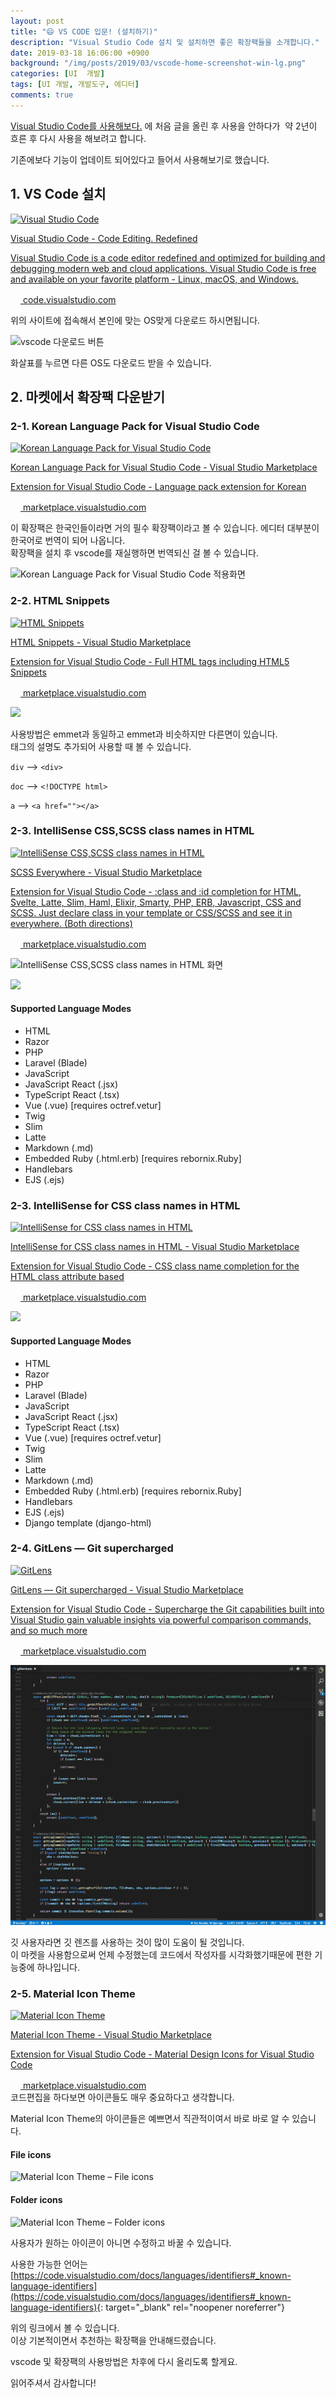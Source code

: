 ```yaml
---
layout: post
title: "😄 VS CODE 입문! (설치하기)"
description: "Visual Studio Code 설치 및 설치하면 좋은 확장팩들을 소개합니다."
date: 2019-03-18 16:06:00 +0900
background: "/img/posts/2019/03/vscode-home-screenshot-win-lg.png"
categories: [UI  개발]
tags: [UI 개발, 개발도구, 에디터]
comments: true
---
```



[Visual Studio Code를 사용해보다.](http://www.buppagistar.com/visual-studio-code%eb%a5%bc-%ec%82%ac%ec%9a%a9%ed%95%b4%eb%b3%b4%eb%8b%a4/) 에 처음 글을 올린 후 사용을 안하다가  약 2년이 흐른 후 다시 사용을 해보려고 합니다.

기존에보다 기능이 업데이트 되어있다고 들어서 사용해보기로 했습니다.

## 1. VS Code 설치
<div class="content-cards">
	<a href="https://code.visualstudio.com" class="content-cards__link" target="_blank" rel="noopener noreferrer">
		<div class="content-cards__image"><img src="https://i2.wp.com/code.visualstudio.com/opengraphimg/opengraph-home.png" alt="Visual Studio Code"></div>
		<p class="content-cards__title">Visual Studio Code - Code Editing. Redefined</p>
		<p class="content-cards__description">Visual Studio Code is a code editor redefined and optimized for building and debugging modern web and cloud applications.  Visual Studio Code is free and available on your favorite platform - Linux, macOS, and Windows.</p>
		<div class="content-cards__site-name"><img src="https://code.visualstudio.com/favicon.ico" alt="" class="content-cards__site-name--favicon" width="16" height="16"> code.visualstudio.com</div>
	</a>
</div>

위의 사이트에 접속해서 본인에 맞는 OS맞게 다운로드 하시면됩니다.

![vscode 다운로드 버튼](https://i1.wp.com/www.buppagistar.com/wp-content/uploads/2019/03/vscode-download-button.png)

화살표를 누르면 다른 OS도 다운로드 받을 수 있습니다.

## 2\. 마켓에서 확장팩 다운받기

### 2-1\. Korean Language Pack for Visual Studio Code
<div class="content-cards">
	<a href="https://marketplace.visualstudio.com/items?itemName=MS-CEINTL.vscode-language-pack-ko" class="content-cards__link" target="_blank" rel="noopener noreferrer">
		<div class="content-cards__image"><img src="https://ms-ceintl.gallerycdn.vsassets.io/extensions/ms-ceintl/vscode-language-pack-ko/1.49.1/1599678683201/Microsoft.VisualStudio.Services.Icons.Default" alt="Korean Language Pack for Visual Studio Code"></div>
		<p class="content-cards__title">Korean Language Pack for Visual Studio Code - Visual Studio Marketplace</p>
		<p class="content-cards__description">Extension for Visual Studio Code - Language pack extension for Korean</p>
		<div class="content-cards__site-name"><img src="https://marketplace.visualstudio.com/favicon.ico" alt="" class="content-cards__site-name--favicon" width="16" height="16"> marketplace.visualstudio.com</div>
	</a>
</div>

이 확장팩은 한국인들이라면 거의 필수 확장팩이라고 볼 수 있습니다. 에디터 대부분이 한국어로 번역이 되어 나옵니다.  
확장팩을 설치 후 vscode를 재실행하면 번역되신 걸 볼 수 있습니다.

![Korean Language Pack for Visual Studio Code 적용화면](https://i1.wp.com/www.buppagistar.com/wp-content/uploads/2019/03/Korean-Language-Pack-for-Visual-Studio-Code-설치-후-스크린-샷.png)



### 2-2\. HTML Snippets
<div class="content-cards">
	<a href="https://marketplace.visualstudio.com/items?itemName=abusaidm.html-snippets" class="content-cards__link" target="_blank" rel="noopener noreferrer">
		<div class="content-cards__image"><img src="https://abusaidm.gallerycdn.vsassets.io/extensions/abusaidm/html-snippets/0.2.1/1514476281055/Microsoft.VisualStudio.Services.Icons.Default" alt="HTML Snippets"></div>
		<p class="content-cards__title">HTML Snippets - Visual Studio Marketplace</p>
		<p class="content-cards__description">Extension for Visual Studio Code - Full HTML tags including HTML5 Snippets</p>
		<div class="content-cards__site-name"><img src="https://marketplace.visualstudio.com/favicon.ico" alt="" class="content-cards__site-name--favicon" width="16" height="16"> marketplace.visualstudio.com</div>
	</a>
</div>


![](https://i1.wp.com/i.imgur.com/VOhBvHb.gif)

사용방법은 emmet과 동일하고 emmet과 비슷하지만 다른면이 있습니다.  
태그의 설명도 추가되어 사용할 때 볼 수 있습니다.

`div` –> `<div>`

`doc` –> `<!DOCTYPE html>`

`a` –> `<a href=""></a>`

### 2-3\. IntelliSense CSS,SCSS class names in HTML
<div class="content-cards">
	<a href="https://marketplace.visualstudio.com/items?itemName=gencer.html-slim-scss-css-class-completion" class="content-cards__link" target="_blank" rel="noopener noreferrer">
		<div class="content-cards__image"><img src="https://gencer.gallerycdn.vsassets.io/extensions/gencer/html-slim-scss-css-class-completion/1.7.6/1597954267759/Microsoft.VisualStudio.Services.Icons.Default" width="300" alt="IntelliSense CSS,SCSS class names in HTML"></div>
		<p class="content-cards__title">SCSS Everywhere - Visual Studio Marketplace</p>
		<p class="content-cards__description">Extension for Visual Studio Code - :class and :id completion for HTML, Svelte, Latte, Slim, Haml, Elixir, Smarty, PHP, ERB, Javascript, CSS and SCSS. Just declare class in your template or CSS/SCSS and see it in everywhere. (Both directions)</p>
		<div class="content-cards__site-name"><img src="https://marketplace.visualstudio.com/favicon.ico" alt="" class="content-cards__site-name--favicon" width="16" height="16"> marketplace.visualstudio.com</div>
	</a>
</div>

![IntelliSense CSS,SCSS class names in HTML 화면](https://i2.wp.com/i.imgur.com/5crMfTj.gif)

![](https://i0.wp.com/github.com/gencer/HTML-Slim-CSS-SCSS-Class-Completion/raw/master/images/find_usages.png?w=676&ssl=1)

#### Supported Language Modes

*   HTML
*   Razor
*   PHP
*   Laravel (Blade)
*   JavaScript
*   JavaScript React (.jsx)
*   TypeScript React (.tsx)
*   Vue (.vue) [requires octref.vetur]
*   Twig
*   Slim
*   Latte
*   Markdown (.md)
*   Embedded Ruby (.html.erb) [requires rebornix.Ruby]
*   Handlebars
*   EJS (.ejs)

### 2-3\. IntelliSense for CSS class names in HTML

<div class="content-cards">
	<a href="https://marketplace.visualstudio.com/items?itemName=Zignd.html-css-class-completion" class="content-cards__link" target="_blank" rel="noopener noreferrer">
		<div class="content-cards__image"><img src="https://zignd.gallerycdn.vsassets.io/extensions/zignd/html-css-class-completion/1.19.0/1558208838135/Microsoft.VisualStudio.Services.Icons.Default" alt="IntelliSense for CSS class names in HTML"></div>
		<p class="content-cards__title">IntelliSense for CSS class names in HTML - Visual Studio Marketplace</p>
		<p class="content-cards__description">Extension for Visual Studio Code - CSS class name completion for the HTML class attribute based</p>
		<div class="content-cards__site-name"><img src="https://marketplace.visualstudio.com/favicon.ico" alt="" class="content-cards__site-name--favicon" width="16" height="16"> marketplace.visualstudio.com</div>
	</a>
</div>

![](https://i2.wp.com/i.imgur.com/5crMfTj.gif?w=676&ssl=1)

#### Supported Language Modes

*   HTML
*   Razor
*   PHP
*   Laravel (Blade)
*   JavaScript
*   JavaScript React (.jsx)
*   TypeScript React (.tsx)
*   Vue (.vue) [requires octref.vetur]
*   Twig
*   Slim
*   Latte
*   Markdown (.md)
*   Embedded Ruby (.html.erb) [requires rebornix.Ruby]
*   Handlebars
*   EJS (.ejs)
*   Django template (django-html)

### 2-4\. GitLens — Git supercharged
<div class="content-cards">
	<a href="https://marketplace.visualstudio.com/items?itemName=eamodio.gitlens" class="content-cards__link" target="_blank" rel="noopener noreferrer">
		<div class="content-cards__image"><img src="https://eamodio.gallerycdn.vsassets.io/extensions/eamodio/gitlens/10.2.2/1591818157905/Microsoft.VisualStudio.Services.Icons.Default" alt="GitLens"></div>
		<p class="content-cards__title">GitLens — Git supercharged - Visual Studio Marketplace</p>
		<p class="content-cards__description">Extension for Visual Studio Code - Supercharge the Git capabilities built into Visual Studio gain valuable insights via powerful comparison commands, and so much more</p>
		<div class="content-cards__site-name"><img src="https://marketplace.visualstudio.com/favicon.ico" alt="" class="content-cards__site-name--favicon" width="16" height="16"> marketplace.visualstudio.com</div>
	</a>
</div>

![Git Lens 마켓에 있는 스크린 화면](/img/posts/2019/03/gitlens-preview.gif)

깃 사용자라면 깃 렌즈를 사용하는 것이 많이 도움이 될 것입니다.  
이 마켓을 사용함으로써 언제 수정했는데 코드에서 작성자를 시각화했기때문에 편한 기능중에 하나입니다.

### 2-5\. Material Icon Theme
<div class="content-cards">
	<a href="https://marketplace.visualstudio.com/items?itemName=PKief.material-icon-theme" class="content-cards__link" target="_blank" rel="noopener noreferrer">
		<div class="content-cards__image"><img src="https://pkief.gallerycdn.vsassets.io/extensions/pkief/material-icon-theme/4.3.0/1599660122252/Microsoft.VisualStudio.Services.Icons.Default" alt="Material Icon Theme"></div>
		<p class="content-cards__title">Material Icon Theme - Visual Studio Marketplace</p>
		<p class="content-cards__description">Extension for Visual Studio Code - Material Design Icons for Visual Studio Code</p>
		<div class="content-cards__site-name"><img src="https://marketplace.visualstudio.com/favicon.ico" alt="" class="content-cards__site-name--favicon" width="16" height="16"> marketplace.visualstudio.com</div>
	</a>
</div>
코드편집을 하다보면 아이콘들도 매우 중요하다고 생각합니다.

Material Icon Theme의 아이콘들은 예쁘면서 직관적이여서 바로 바로 알 수 있습니다.

#### File icons

![Material Icon Theme – File icons](https://i1.wp.com/raw.githubusercontent.com/PKief/vscode-material-icon-theme/master/images/fileIcons.png?w=676&ssl=1)

#### Folder icons

![Material Icon Theme – Folder icons](https://i0.wp.com/raw.githubusercontent.com/PKief/vscode-material-icon-theme/master/images/folderIcons.png?w=676&ssl=1)

사용자가 원하는 아이콘이 아니면 수정하고 바꿀 수 있습니다.

사용한 가능한 언어는 [https://code.visualstudio.com/docs/languages/identifiers#_known-language-identifiers](https://code.visualstudio.com/docs/languages/identifiers#_known-language-identifiers){: target="_blank" rel="noopener noreferrer"}

위의 링크에서 볼 수 있습니다.  
이상 기본적이면서 추천하는 확장팩을 안내해드렸습니다.  

vscode 및 확장팩의 사용방법은 차후에 다시 올리도록 할게요.  

읽어주셔서 감사합니다!
